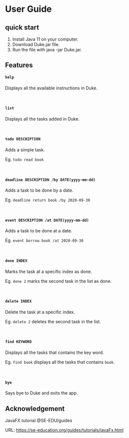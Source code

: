 # User Guide
## quick start
1. Install Java 11 on your computer.
2. Download Duke.jar file.
3. Run the file with java -jar Duke.jar.


## Features 
#### `help`
Displays all the available instructions in Duke.

<br/>

#### `list`
Displays all the tasks added in Duke.

<br/>

#### `todo DESCRIPTION`

Adds a simple task.

Eg. `todo read book`

<br/>

#### `deadline DESCRIPTION /by DATE(yyyy-mm-dd)`
Adds a task to be done by a date.

Eg. `deadline return book /by 2020-09-30`

<br/>

#### `event DESCRIPTION /at DATE(yyyy-mm-dd)`
Adds a task to be done at a date.

Eg. `event borrow book /at 2020-09-30`

<br/>

#### `done INDEX`
Marks the task at a specific index as done.

Eg. `done 2` marks the second task in the list as done.

<br/>

#### `delete INDEX`
Delete the task at a specific index.

Eg. `delete 2` deletes the second task in the list.

<br/>

#### `find KEYWORD`
Displays all the tasks that contains the key word.

Eg. `find book` displays all the tasks that contains `book`.

<br/>

#### `bye`
Says bye to Duke and exits the app.
## Acknowledgement
JavaFX tutorial @SE-EDU/guides

URL: https://se-education.org/guides/tutorials/javaFx.html
